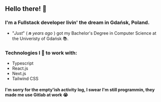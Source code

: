 ## Hello there! 🤠

<!--
**Pierniki/Pierniki** is a ✨ _special_ ✨ repository because its `README.md` (this file) appears on your GitHub profile.

Here are some ideas to get you started:

- 🔭 I’m currently working on ...
- 🌱 I’m currently learning ...
- 👯 I’m looking to collaborate on ...
- 🤔 I’m looking for help with ...
- 💬 Ask me about ...
- 📫 How to reach me: ...
- 😄 Pronouns: ...
- ⚡ Fun fact: ...
-->

### I'm a Fullstack developer livin' the dream in Gdańsk, Poland.

- "*Just*" ( ***n** years ago* ) got my Bachelor's Degree in Computer Science at the Univeristy of Gdańsk 📚.

### Technologies I 💖 to work with: 

- Typescript
- React.js
- Next.js
- Tailwind CSS

#### I'm sorry for the empty'ish activity log, I swear I'm still programmin, they made me use Gitlab at work 😭

